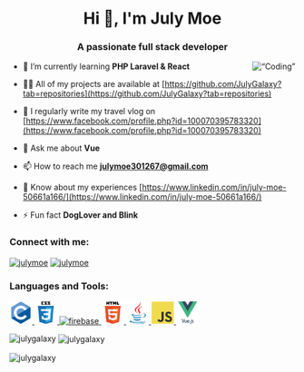 <h1 align="center">Hi 👋, I'm July Moe</h1>
<h3 align="center">A passionate full stack developer</h3>

<img align="right" alt=“Coding” width=“100” src="https://stemettes.org/zine/wp-content/uploads/sites/3/2021/08/giphy-13-1.gif">

- 🌱 I’m currently learning **PHP Laravel & React**

- 👨‍💻 All of my projects are available at [https://github.com/JulyGalaxy?tab=repositories](https://github.com/JulyGalaxy?tab=repositories)

- 📝 I regularly write my travel vlog on [https://www.facebook.com/profile.php?id=100070395783320](https://www.facebook.com/profile.php?id=100070395783320)

- 💬 Ask me about **Vue**

- 📫 How to reach me **julymoe301267@gmail.com**

- 📄 Know about my experiences [https://www.linkedin.com/in/july-moe-50661a166/](https://www.linkedin.com/in/july-moe-50661a166/)

- ⚡ Fun fact **DogLover and Blink**

<h3 align="left">Connect with me:</h3>
<p align="left">
<a href="https://linkedin.com/in/julymoe" target="blank"><img align="center" src="https://raw.githubusercontent.com/rahuldkjain/github-profile-readme-generator/master/src/images/icons/Social/linked-in-alt.svg" alt="julymoe" height="30" width="40" /></a>
<a href="https://fb.com/julymoe" target="blank"><img align="center" src="https://raw.githubusercontent.com/rahuldkjain/github-profile-readme-generator/master/src/images/icons/Social/facebook.svg" alt="julymoe" height="30" width="40" /></a>
</p>

<h3 align="left">Languages and Tools:</h3>
<p align="left"> <a href="https://www.cprogramming.com/" target="_blank" rel="noreferrer"> <img src="https://raw.githubusercontent.com/devicons/devicon/master/icons/c/c-original.svg" alt="c" width="40" height="40"/> </a> <a href="https://www.w3schools.com/css/" target="_blank" rel="noreferrer"> <img src="https://raw.githubusercontent.com/devicons/devicon/master/icons/css3/css3-original-wordmark.svg" alt="css3" width="40" height="40"/> </a> <a href="https://firebase.google.com/" target="_blank" rel="noreferrer"> <img src="https://www.vectorlogo.zone/logos/firebase/firebase-icon.svg" alt="firebase" width="40" height="40"/> </a> <a href="https://www.w3.org/html/" target="_blank" rel="noreferrer"> <img src="https://raw.githubusercontent.com/devicons/devicon/master/icons/html5/html5-original-wordmark.svg" alt="html5" width="40" height="40"/> </a> <a href="https://www.java.com" target="_blank" rel="noreferrer"> <img src="https://raw.githubusercontent.com/devicons/devicon/master/icons/java/java-original.svg" alt="java" width="40" height="40"/> </a> <a href="https://developer.mozilla.org/en-US/docs/Web/JavaScript" target="_blank" rel="noreferrer"> <img src="https://raw.githubusercontent.com/devicons/devicon/master/icons/javascript/javascript-original.svg" alt="javascript" width="40" height="40"/> </a> <a href="https://vuejs.org/" target="_blank" rel="noreferrer"> <img src="https://raw.githubusercontent.com/devicons/devicon/master/icons/vuejs/vuejs-original-wordmark.svg" alt="vuejs" width="40" height="40"/> </a> </p>

<p><img align="left" src="https://github-readme-stats.vercel.app/api/top-langs?username=julygalaxy&show_icons=true&locale=en&layout=compact" alt="julygalaxy" /></p>

<p>&nbsp;<img align="center" src="https://github-readme-stats.vercel.app/api?username=julygalaxy&show_icons=true&locale=en" alt="julygalaxy" /></p>

<p><img align="center" src="https://github-readme-streak-stats.herokuapp.com/?user=julygalaxy&" alt="julygalaxy" /></p>
